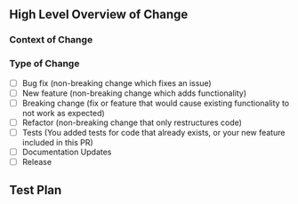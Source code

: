 ## High Level Overview of Change

<!--
Please include a summary/list of the changes.
If too broad, please consider splitting into multiple PRs.
-->

### Context of Change

<!--
Please include the context of a change.
If a bug fix, when was the bug introduced? What was the behavior?
If a new feature, why was this architecture chosen? What were the alternatives?
If a refactor, how is this better than the previous implementation?

If there is a design document for this feature, please link it here.
-->

### Type of Change

<!--
Please check relevant options, delete irrelevant ones.
-->

- [ ] Bug fix (non-breaking change which fixes an issue)
- [ ] New feature (non-breaking change which adds functionality)
- [ ] Breaking change (fix or feature that would cause existing functionality to not work as expected)
- [ ] Refactor (non-breaking change that only restructures code)
- [ ] Tests (You added tests for code that already exists, or your new feature included in this PR)
- [ ] Documentation Updates
- [ ] Release

<!--
This part will be included after the first official release
### Did you update HISTORY.md?

- [ ] Yes
- [ ] No, this change does not impact library users
-->

## Test Plan

<!--
Please describe the tests that you ran to verify your changes. Include as much
detail as necessary so that others can repeat the same tests.
-->

<!--
## Future Tasks
For future tasks related to PR.
-->
